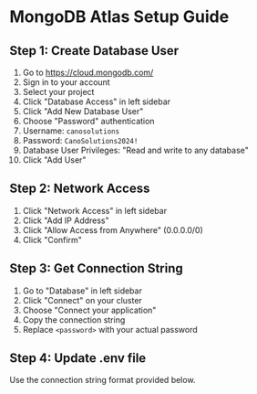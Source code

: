 # MongoDB Atlas Setup Guide

## Step 1: Create Database User
1. Go to https://cloud.mongodb.com/
2. Sign in to your account
3. Select your project
4. Click "Database Access" in left sidebar
5. Click "Add New Database User"
6. Choose "Password" authentication
7. Username: `canosolutions`
8. Password: `CanoSolutions2024!`
9. Database User Privileges: "Read and write to any database"
10. Click "Add User"

## Step 2: Network Access
1. Click "Network Access" in left sidebar
2. Click "Add IP Address"
3. Click "Allow Access from Anywhere" (0.0.0.0/0)
4. Click "Confirm"

## Step 3: Get Connection String
1. Go to "Database" in left sidebar
2. Click "Connect" on your cluster
3. Choose "Connect your application"
4. Copy the connection string
5. Replace `<password>` with your actual password

## Step 4: Update .env file
Use the connection string format provided below.